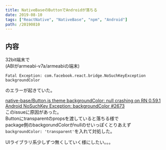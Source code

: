 ```yaml
---
title: NativeBaseのButtonでAndroidが落ちる
date: 2019-08-10
tags: ["ReactNative", "NativeBase", "npm", "Android"]
path: /20190810
---
```


## 内容
32bit端末で  
(ABIがarmeabi-v7a/armeabiの端末)

```
Fatal Exception: com.facebook.react.bridge.NoSuchKeyException
backgroundColor
```

のエラーが起きていた。

[native-base/Button.js theme backgroundColor: null crashing on RN 0.59.1 Android NoSuchKey Exception: backgroundColor #2673](https://github.com/GeekyAnts/NativeBase/issues/2673)  
このissueに原因があった。  
Buttonにtransparentのpropsを渡していると落ちる様で  
package側のbackgorundColorがnullのせいっぽくとりあえず`backgroundColor: 'transparent'`を入れて対処した。

UIライブラリ系少しずつ無くしていく様にしたい。。。
